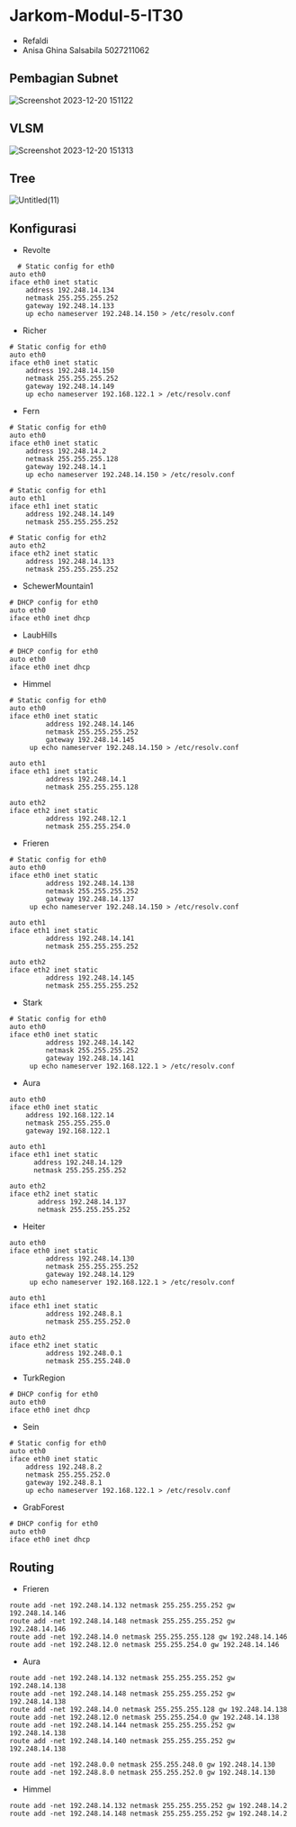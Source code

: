# Jarkom-Modul-5-IT30
- Refaldi
- Anisa Ghina Salsabila 5027211062

 ## Pembagian Subnet

![Screenshot 2023-12-20 151122](https://github.com/anisaghinasalsabila/Jarkom-Modul-4-IT30-2023/assets/71119774/eb97f226-114f-4fc2-94ea-f73a791342df)

## VLSM 

![Screenshot 2023-12-20 151313](https://github.com/anisaghinasalsabila/Jarkom-Modul-4-IT30-2023/assets/71119774/856ebbd5-d47c-4aab-a2c9-25b8c6c1d4d9)

## Tree


![Untitled(11)](https://github.com/anisaghinasalsabila/Jarkom-Modul-4-IT30-2023/assets/71119774/7785b777-ba66-4e37-9a81-f8fd4922d006)

## Konfigurasi 
- Revolte
```
  # Static config for eth0
auto eth0
iface eth0 inet static
	address 192.248.14.134
	netmask 255.255.255.252
	gateway 192.248.14.133
	up echo nameserver 192.248.14.150 > /etc/resolv.conf
```
- Richer
```
# Static config for eth0
auto eth0
iface eth0 inet static
	address 192.248.14.150
	netmask 255.255.255.252
	gateway 192.248.14.149
	up echo nameserver 192.168.122.1 > /etc/resolv.conf
```
- Fern
```
# Static config for eth0
auto eth0
iface eth0 inet static
	address 192.248.14.2
	netmask 255.255.255.128
	gateway 192.248.14.1
	up echo nameserver 192.248.14.150 > /etc/resolv.conf

# Static config for eth1
auto eth1
iface eth1 inet static
	address 192.248.14.149
	netmask 255.255.255.252

# Static config for eth2
auto eth2
iface eth2 inet static
	address 192.248.14.133
	netmask 255.255.255.252
```
- SchewerMountain1
```
# DHCP config for eth0
auto eth0
iface eth0 inet dhcp
```
- LaubHills
```
# DHCP config for eth0
auto eth0
iface eth0 inet dhcp
```
- Himmel
```
# Static config for eth0
auto eth0
iface eth0 inet static
         address 192.248.14.146
         netmask 255.255.255.252
         gateway 192.248.14.145
	 up echo nameserver 192.248.14.150 > /etc/resolv.conf

auto eth1
iface eth1 inet static
         address 192.248.14.1
         netmask 255.255.255.128

auto eth2
iface eth2 inet static
         address 192.248.12.1
         netmask 255.255.254.0
```
- Frieren
```
# Static config for eth0
auto eth0
iface eth0 inet static
         address 192.248.14.138
         netmask 255.255.255.252
         gateway 192.248.14.137
	 up echo nameserver 192.248.14.150 > /etc/resolv.conf

auto eth1
iface eth1 inet static
         address 192.248.14.141
         netmask 255.255.255.252

auto eth2
iface eth2 inet static
         address 192.248.14.145
         netmask 255.255.255.252
```
- Stark
```
# Static config for eth0
auto eth0
iface eth0 inet static
         address 192.248.14.142
         netmask 255.255.255.252
         gateway 192.248.14.141
	 up echo nameserver 192.168.122.1 > /etc/resolv.conf
```
- Aura
```
auto eth0
iface eth0 inet static
    address 192.168.122.14
    netmask 255.255.255.0
    gateway 192.168.122.1

auto eth1
iface eth1 inet static
      address 192.248.14.129
      netmask 255.255.255.252

auto eth2
iface eth2 inet static
       address 192.248.14.137
       netmask 255.255.255.252

```
- Heiter
```
auto eth0
iface eth0 inet static
         address 192.248.14.130
         netmask 255.255.255.252
         gateway 192.248.14.129
	 up echo nameserver 192.168.122.1 > /etc/resolv.conf

auto eth1
iface eth1 inet static
         address 192.248.8.1
         netmask 255.255.252.0

auto eth2
iface eth2 inet static
         address 192.248.0.1
         netmask 255.255.248.0
```
- TurkRegion
```
# DHCP config for eth0
auto eth0
iface eth0 inet dhcp
```
- Sein
```
# Static config for eth0
auto eth0
iface eth0 inet static
	address 192.248.8.2
	netmask 255.255.252.0
	gateway 192.248.8.1
	up echo nameserver 192.168.122.1 > /etc/resolv.conf
```
- GrabForest
```
# DHCP config for eth0
auto eth0
iface eth0 inet dhcp
```                                                                                                               
## Routing
-  Frieren                          
```
route add -net 192.248.14.132 netmask 255.255.255.252 gw 192.248.14.146
route add -net 192.248.14.148 netmask 255.255.255.252 gw 192.248.14.146
route add -net 192.248.14.0 netmask 255.255.255.128 gw 192.248.14.146
route add -net 192.248.12.0 netmask 255.255.254.0 gw 192.248.14.146
```
- Aura
```
route add -net 192.248.14.132 netmask 255.255.255.252 gw 192.248.14.138
route add -net 192.248.14.148 netmask 255.255.255.252 gw 192.248.14.138
route add -net 192.248.14.0 netmask 255.255.255.128 gw 192.248.14.138
route add -net 192.248.12.0 netmask 255.255.254.0 gw 192.248.14.138
route add -net 192.248.14.144 netmask 255.255.255.252 gw 192.248.14.138
route add -net 192.248.14.140 netmask 255.255.255.252 gw 192.248.14.138

route add -net 192.248.0.0 netmask 255.255.248.0 gw 192.248.14.130
route add -net 192.248.8.0 netmask 255.255.252.0 gw 192.248.14.130
```
- Himmel
```
route add -net 192.248.14.132 netmask 255.255.255.252 gw 192.248.14.2
route add -net 192.248.14.148 netmask 255.255.255.252 gw 192.248.14.2
```
 
